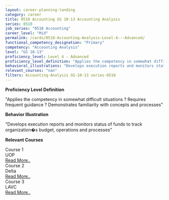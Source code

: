 ```yaml
---
layout: career-planning-landing
category: career
title: 0510 Accounting GS 10-13 Accounting Analysis
series: 0510
job_series: "0510 Accounting"
career_level: "Mid"
permalink: /cards/0510-Accounting-Analysis-Level-4---Advanced/
functional_competency_designation: "Primary"
competency: "Accounting Analysis"
level: "GS 10-13"
proficiency_level: Level 4 - Advanced
proficiency_level_definition: "Applies the competency in somewhat difficult situations ? Requires frequent guidance ? Demonstrates familiarity with concepts and processes"
behavioral_illustrations: "Develops execution reports and monitors status of funds to track organization�s budget, operations and processes"
relevant_courses: "nan"
filters: Accounting-Analysis GS-10-13 series-0510
---
```


<p><b>Proficiency Level Definition</b></p>
<p>"Applies the competency in somewhat difficult situations ? Requires frequent guidance ? Demonstrates familiarity with concepts and processes"</p>
<p><b>Behavior Illustration</b></p>
<p>"Develops execution reports and monitors status of funds to track organization�s budget, operations and processes"</p>
<p><b>Relevant Courses</b></p>
<div class="cfo-courses-outer"><div class="cfo-courses-inner">Course 1</div><div class="cfo-courses-inner">UOP</div><div class="cfo-courses-inner"><a href="/cards/0510-Accounting-Analysis-Level-4---Advanced/">Read More..</a></div></div>
<div class="cfo-courses-outer"><div class="cfo-courses-inner">Course 2</div><div class="cfo-courses-inner">Delta</div><div class="cfo-courses-inner"><a href="/cards/0510-Accounting-Analysis-Level-4---Advanced/">Read More..</a></div></div>
<div class="cfo-courses-outer"><div class="cfo-courses-inner">Course 3</div><div class="cfo-courses-inner">LAVC</div><div class="cfo-courses-inner"><a href="/cards/0510-Accounting-Analysis-Level-4---Advanced/">Read More..</a></div></div>
